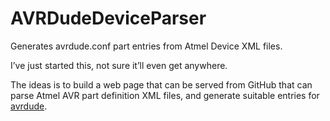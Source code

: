 # AVRDudeDeviceParser
Generates avrdude.conf part entries from Atmel Device XML files.

I’ve just started this, not sure it’ll even get anywhere.

The ideas is to build a web page that can be served from GitHub that can parse Atmel AVR part definition XML files, and generate suitable entries for [avrdude](http://www.nongnu.org/avrdude/).
